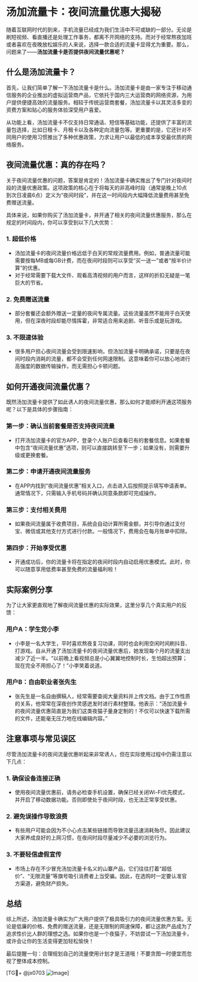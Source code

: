 # 汤加流量卡：夜间流量优惠大揭秘

随着互联网时代的到来，手机流量已经成为我们生活中不可或缺的一部分。无论是刷短视频、看直播还是处理工作事务，都离不开网络的支持。而对于经常熬夜加班或者喜欢在夜晚放松娱乐的人来说，选择一款合适的流量卡显得尤为重要。那么，问题来了——**汤加流量卡是否提供夜间流量优惠呢？**

## 什么是汤加流量卡？

首先，让我们简单了解一下汤加流量卡是什么。汤加流量卡是由一家专注于移动通信服务的企业推出的虚拟运营商产品，它依托于国内三大运营商的网络资源，为用户提供便捷高效的流量服务。相较于传统运营商套餐，汤加流量卡以其灵活多变的资费方案和贴心的服务体验深受用户喜爱。

从功能上看，汤加流量卡不仅支持日常通话、短信等基础功能，还提供了丰富的流量包选择，比如日租卡、月租卡以及各种定向流量包等。更重要的是，它还针对不同用户的使用习惯推出了多种优惠政策，力求让用户以最低的成本享受最优质的网络服务。

## 夜间流量优惠：真的存在吗？

关于夜间流量优惠的问题，答案是肯定的！汤加流量卡确实推出了专门针对夜间时段的流量优惠政策。这项政策的核心在于将每天的非高峰时段（通常是晚上10点到次日凌晨6点）定义为“夜间时段”，并在这一时间段内大幅降低流量费用甚至免费赠送流量。

具体来说，如果你购买了汤加流量卡，并开通了相关的夜间流量优惠服务，那么在规定的时间段内，你可以享受到以下几大优势：

### 1. **超低价格**
   - 汤加流量卡的夜间流量价格远低于白天的常规流量费用。例如，普通流量可能需要按每MB或每GB计费，而在夜间时段则可以享受“买一送一”或者“按半价计算”的优惠。
   - 对于经常需要下载大文件、观看高清视频的用户而言，这样的折扣无疑是一笔巨大的节省。

### 2. **免费赠送流量**
   - 部分套餐还会额外赠送一定量的夜间专属流量。这些流量虽然不能用于白天使用，但在深夜时段却能尽情挥霍，非常适合用来追剧、听音乐或是玩游戏。

### 3. **不限速体验**
   - 很多用户担心夜间流量会受到限速影响，但汤加流量卡明确承诺，只要是在夜间时段内消耗的流量，都不会受到任何网速限制。这意味着你可以放心地进行高强度的数据传输操作，而无需担心卡顿问题。

## 如何开通夜间流量优惠？

既然汤加流量卡提供了如此诱人的夜间流量优惠，那么如何才能顺利开通这项服务呢？以下是具体的步骤指南：

### 第一步：确认当前套餐是否支持夜间流量
   - 打开汤加流量卡的官方APP，登录个人账户后查看已有的套餐信息。如果套餐中包含“夜间流量优惠”选项，则可以直接跳转至下一步；如果没有，则需要升级或更换套餐。

### 第二步：申请开通夜间流量服务
   - 在APP内找到“夜间流量优惠”相关入口，点击进入后按照提示填写申请表单。通常情况下，只需输入手机号码并确认同意条款即可完成操作。

### 第三步：支付相关费用
   - 如果夜间流量属于收费项目，系统会自动计算所需金额，并引导你通过支付宝、微信或其他支付方式进行付款。一般情况下，费用会在每月账单中扣除。

### 第四步：开始享受优惠
   - 开通成功后，你的流量卡将在指定的夜间时段内自动启用优惠模式。此时，你可以随意享用低费率甚至免费的流量福利啦！

## 实际案例分享

为了让大家更直观地了解夜间流量优惠的实际效果，这里分享几个真实用户的反馈：

### 用户A：学生党小李
   - 小李是一名大学生，平时喜欢熬夜复习功课，同时也会利用空闲时间刷抖音、打游戏。自从开通了汤加流量卡的夜间流量优惠后，她发现每个月的流量支出减少了近一半。“以前晚上看视频总是小心翼翼地控制时长，生怕超出预算；现在完全不用担心了！”小李笑着说道。

### 用户B：自由职业者张先生
   - 张先生是一名自由撰稿人，经常需要查阅大量资料并上传文档。由于工作性质的关系，他常常在深夜创作灵感迸发时进行素材整理。他表示：“汤加流量卡的夜间流量优惠简直是为我们这类夜猫子量身定制的！不仅可以快速下载所需的文件，还能毫无压力地在线编辑内容。”

## 注意事项与常见误区

尽管汤加流量卡的夜间流量优惠听起来非常诱人，但在实际使用过程中仍需注意以下几点：

### 1. **确保设备连接正确**
   - 使用夜间流量优惠前，请务必检查手机设置，确保已经关闭Wi-Fi优先模式，并开启了移动数据功能。否则即使处于夜间时段，也无法正常享受优惠。

### 2. **避免误操作导致浪费**
   - 有些用户可能会因为不小心点击某些链接而导致流量迅速消耗殆尽。因此建议大家养成良好的上网习惯，在夜间时段尽量减少不必要的浏览行为。

### 3. **不要轻信虚假宣传**
   - 市场上存在不少冒充汤加流量卡名义的山寨产品，它们往往打着“超低价”、“无限流量”等旗号吸引消费者上当受骗。因此，在选购时一定要认准官方渠道，避免财产损失。

## 总结

综上所述，汤加流量卡确实为广大用户提供了极具吸引力的夜间流量优惠方案。无论是低廉的价格、免费的赠送流量，还是无限制的网速保障，都让这款产品成为了追求性价比人群的理想之选。如果你也是一个夜猫子，不妨尝试一下汤加流量卡，或许会让你的生活变得更加轻松愉快！

最后提醒一句：合理规划自己的流量使用计划才是王道哦！不要贪图一时便宜而忽视了整体成本控制。

[TG💪+ @jx0703 ![Image](https://github.com/user-attachments/assets/dbca1d08-cadb-493c-b0ec-ad6f7a83f270)]